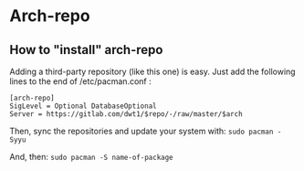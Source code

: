 # Arch-repo
  ## How to "install" arch-repo
  Adding a third-party repository (like this one) is easy.  Just add the following lines to the end of /etc/pacman.conf :
  ```
  [arch-repo]
  SigLevel = Optional DatabaseOptional
  Server = https://gitlab.com/dwt1/$repo/-/raw/master/$arch
  ```

Then, sync the repositories and update your system with:
``` sudo pacman -Syyu ```

And, then:
```sudo pacman -S name-of-package```
